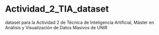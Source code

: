 # Actividad_2_TIA_dataset
dataset para la Actividad 2 de Técnica de Inteligencia Artificial, Máster en Análisis y Visualización de Datos Masivos de UNIR
